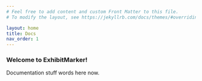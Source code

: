 ```yaml
---
# Feel free to add content and custom Front Matter to this file.
# To modify the layout, see https://jekyllrb.com/docs/themes/#overriding-theme-defaults

layout: home
title: Docs
nav_order: 1
---
```


### Welcome to ExhibitMarker!

Documentation stuff words here now.